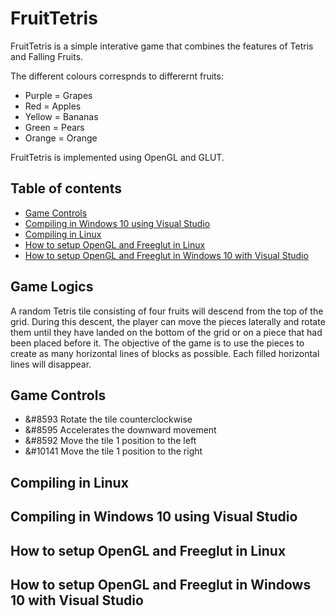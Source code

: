 # FruitTetris

FruitTetris is a simple interative game that combines the features of Tetris and Falling Fruits.


The different colours correspnds to differernt fruits:
* Purple = Grapes
* Red = Apples
* Yellow = Bananas
* Green = Pears
* Orange = Orange


FruitTetris is implemented using OpenGL and GLUT. 

## Table of contents

* [Game Controls](https://github.com/KenneyLiang/FruitTetris#game-controls)
* [Compiling in Windows 10 using Visual Studio](https://github.com/KenneyLiang/FruitTetris#how-to-compile)
* [Compiling in Linux]()
* [How to setup OpenGL and Freeglut in Linux](https://github.com/KenneyLiang/FruitTetris#how-to-setup-opengl-and-freeglut-in-linux)
* [How to setup OpenGL and Freeglut in Windows 10 with Visual Studio](https://github.com/KenneyLiang/FruitTetris#how-to-setup-opengl-and-freeglut-in-windows-10-with-visual-studio)



## Game Logics

A random Tetris tile consisting of four fruits will descend from the top of the grid. During this descent, the player can move the pieces laterally and rotate them until they have landed on the bottom of the grid or on a piece that had been placed before it. The objective of the game is to use the pieces to create as many horizontal lines of blocks as possible. Each filled horizontal lines will disappear.

## Game Controls

* &#8593	Rotate the tile counterclockwise 
* &#8595	Accelerates the downward movement
* &#8592	Move the tile 1 position to the left 
* &#10141	Move the tile 1 position to the right

## Compiling in Linux
## Compiling in Windows 10 using Visual Studio
## How to setup OpenGL and Freeglut in Linux
## How to setup OpenGL and Freeglut in Windows 10 with Visual Studio